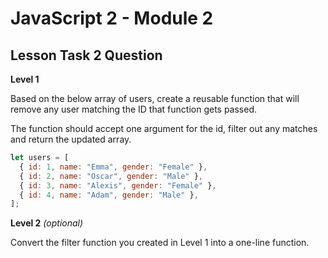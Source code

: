 # JavaScript 2 - Module 2

## Lesson Task 2 Question

**Level 1**

Based on the below array of users, create a reusable function that will remove any user matching the ID that function gets passed.

The function should accept one argument for the id, filter out any matches and return the updated array.

```js
let users = [
  { id: 1, name: "Emma", gender: "Female" },
  { id: 2, name: "Oscar", gender: "Male" },
  { id: 3, name: "Alexis", gender: "Female" },
  { id: 4, name: "Adam", gender: "Male" },
];
```

**Level 2** _(optional)_

Convert the filter function you created in Level 1 into a one-line function.